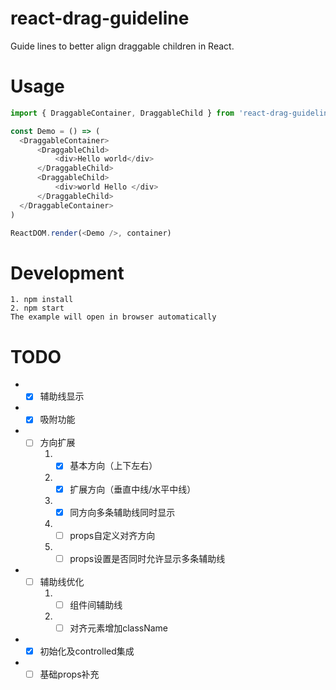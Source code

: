 # react-drag-guideline
Guide lines to better align draggable children in React.

# Usage
```js
import { DraggableContainer, DraggableChild } from 'react-drag-guideline'

const Demo = () => (
  <DraggableContainer>
      <DraggableChild>
          <div>Hello world</div>
      </DraggableChild>
      <DraggableChild>
          <div>world Hello </div>
      </DraggableChild>
  </DraggableContainer>
)

ReactDOM.render(<Demo />, container)
```

# Development
```
1. npm install
2. npm start
The example will open in browser automatically
```


# TODO
- - [x] 辅助线显示
- - [x] 吸附功能
- - [ ] 方向扩展
    1. - [x] 基本方向（上下左右）
    2. - [x] 扩展方向（垂直中线/水平中线）
    3. - [x] 同方向多条辅助线同时显示
    4. - [ ] props自定义对齐方向
    6. - [ ] props设置是否同时允许显示多条辅助线
- - [ ] 辅助线优化
    1. - [ ] 组件间辅助线
    2. - [ ] 对齐元素增加className
- - [x] 初始化及controlled集成
- - [ ] 基础props补充
